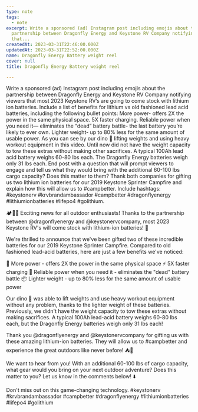 ```yaml
---
type: note
tags:
  - note
excerpt: Write a sponsored (ad) Instagram post including emojis about the
  partnership between Dragonfly Energy and Keystone RV Company notifying viewers
  that...
createdAt: 2023-03-31T22:46:00.000Z
updatedAt: 2023-03-31T22:52:00.000Z
name: Dragonfly Energy Battery weight reel
cover: null
title: Dragonfly Energy Battery weight reel

---
```


Write a sponsored (ad) Instagram post including emojis about the partnership between Dragonfly Energy and Keystone RV Company notifying viewers that most 2023 Keystone RV’s are going to come stock with lithium ion batteries. Include a list of benefits for lithium vs old fashioned lead acid batteries, including the following bullet points: More power- offers 2X the power in the same physical space. 5X faster charging. Reliable power when you need it— eliminates the “dead” battery battle- the last battery you’re likely to ever own.  Lighter weight- up to 80% less for the same amount of usable power. As you can see by our dino 🦖 lifting weights and using heavy workout equipment in this video. Until now did not have the weight capacity to tow these extras without making other sacrifices. A typical 100Ah lead acid battery weighs 60-80 lbs each. The Dragonfly Energy batteries weigh only 31 lbs each. End post with a question that will prompt viewers to engage and tell us what they would bring with the additional 60-100 lbs cargo capacity? Does this matter to them? Thank both companies for gifting us two lithium ion batteries for our 2019 Keystone Sprinter Campfire and explain how this will allow us to #campbetter. Include hashtags: #keystonerv #krvbrandambassador #campbetter #dragonflyenergy #lithiumionbatteries #lifepo4 #golithium.



🏕️🚐🔋 Exciting news for all outdoor enthusiasts! Thanks to the partnership between @dragonflyenergy and @keystonervcompany, most 2023 Keystone RV's will come stock with lithium-ion batteries! 🙌

We're thrilled to announce that we've been gifted two of these incredible batteries for our 2019 Keystone Sprinter Campfire. Compared to old fashioned lead-acid batteries, here are just a few benefits we've noticed:

🔋 More power - offers 2X the power in the same physical space
⚡ 5X faster charging
💪 Reliable power when you need it - eliminates the "dead" battery battle
📦 Lighter weight - up to 80% less for the same amount of usable power

Our dino 🦖 was able to lift weights and use heavy workout equipment without any problem, thanks to the lighter weight of these batteries. Previously, we didn't have the weight capacity to tow these extras without making sacrifices. A typical 100Ah lead-acid battery weighs 60-80 lbs each, but the Dragonfly Energy batteries weigh only 31 lbs each!

Thank you @dragonflyenergy and @keystonervcompany for gifting us with these amazing lithium-ion batteries. They will allow us to #campbetter and experience the great outdoors like never before! ⛺️🌳

We want to hear from you! With an additional 60-100 lbs of cargo capacity, what gear would you bring on your next outdoor adventure? Does this matter to you? Let us know in the comments below! ⬇️

Don't miss out on this game-changing technology. #keystonerv #krvbrandambassador #campbetter #dragonflyenergy #lithiumionbatteries #lifepo4 #golithium

